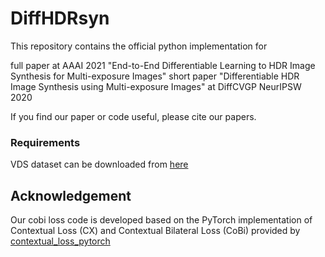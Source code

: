 # DiffHDRsyn
This repository contains the official python implementation for

full paper at AAAI 2021 "End-to-End Differentiable Learning to HDR Image Synthesis for Multi-exposure Images" 
short paper "Differentiable HDR Image Synthesis using Multi-exposure Images" at DiffCVGP NeurIPSW 2020

If you find our paper or code useful, please cite our papers.


### Requirements

VDS dataset can be downloaded from [here](https://drive.google.com/drive/folders/1i7iTC6t6e_ZhyCq178V3-nN-IS5-5WOe?usp=sharing)

## Acknowledgement

Our cobi loss code is developed based on the PyTorch implementation of Contextual Loss (CX) and Contextual Bilateral Loss (CoBi) provided by [contextual_loss_pytorch](https://github.com/S-aiueo32/contextual_loss_pytorch)
